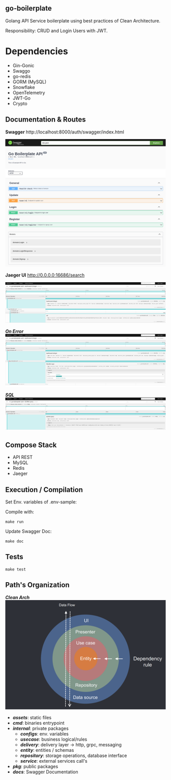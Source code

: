 ## go-boilerplate
Golang API Service boilerplate using best practices of Clean Architecture.

Responsibility: CRUD and Login Users with JWT.

# Dependencies

- Gin-Gonic
- Swaggo
- go-redis
- GORM (MySQL)
- Snowflake
- OpenTelemetry
- JWT-Go
- Crypto

## Documentation & Routes

**Swagger**
http://localhost:8000/auth/swagger/index.html

![Print of Swagger](/assets/swagger.png)

**Jaeger UI**
http://0.0.0.0:16686/search

![Print of Jaeger](/assets/trace-redis.png)

_**On Error**_
![Print of Jaeger](/assets/trace-error.png)

_**SQL**_
![Print of Jaeger](/assets/trace-sql.png)

## Compose Stack

- API REST
- MySQL
- Redis
- Jaeger

## Execution / Compilation

Set Env. variables of .env-sample:

Compile with:

```
make run
```

Update Swagger Doc:

```
make doc
```

## Tests

```
make test
```

## Path's Organization

_**Clean Arch**_
![Clean Representation](/assets/clean-arch.png)


- _**assets**_: static files
- _**cmd**_: binaries entrypoint
- _**internal**_: private packages
    - _**configs**_: env. variables
    - _**usecase**_: business logical/rules
    - _**delivery**_: delivery layer -> http, grpc, messaging
    - _**entity**_: entities / schemas
    - _**repository**_: storage operations, database interface
    - _**service**_: external services call's
- _**pkg**_: public packages
- _**docs**_: Swagger Documentation
